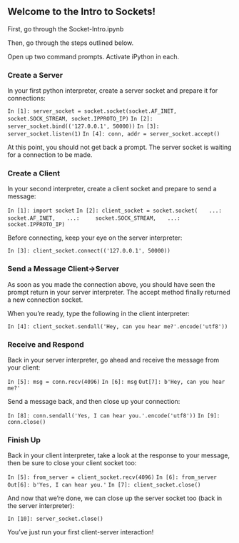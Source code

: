 ## Welcome to the Intro to Sockets!

First, go through the Socket-Intro.ipynb

Then, go through the steps outlined below.

Open up two command prompts. Activate iPython in each.

### Create a Server

In your first python interpreter, create a server socket and prepare it for connections:

```In [1]: server_socket = socket.socket(socket.AF_INET, socket.SOCK_STREAM, socket.IPPROTO_IP)```
```In [2]: server_socket.bind(('127.0.0.1', 50000))```
```In [3]: server_socket.listen(1)```
```In [4]: conn, addr = server_socket.accept()```

At this point, you should not get back a prompt. The server socket is waiting for a connection to be made.

### Create a Client

In your second interpreter, create a client socket and prepare to send a message:

```In [1]: import socket```
```In [2]: client_socket = socket.socket(```
```   ...:     socket.AF_INET,```
```   ...:     socket.SOCK_STREAM,```
```   ...:     socket.IPPROTO_IP)```

Before connecting, keep your eye on the server interpreter:

```In [3]: client_socket.connect(('127.0.0.1', 50000))```

### Send a Message Client->Server

As soon as you made the connection above, you should have seen the prompt return in your server interpreter. The accept method finally returned a new connection socket.

When you’re ready, type the following in the client interpreter:

```In [4]: client_socket.sendall('Hey, can you hear me?'.encode('utf8'))```

### Receive and Respond

Back in your server interpreter, go ahead and receive the message from your client:

```In [5]: msg = conn.recv(4096)```
```In [6]: msg```
```Out[7]: b'Hey, can you hear me?'```

Send a message back, and then close up your connection:

```In [8]: conn.sendall('Yes, I can hear you.'.encode('utf8'))```
```In [9]: conn.close()```

### Finish Up

Back in your client interpreter, take a look at the response to your message, then be sure to close your client socket too:

```In [5]: from_server = client_socket.recv(4096)```
```In [6]: from_server```
```Out[6]: b'Yes, I can hear you.'```
```In [7]: client_socket.close()```

And now that we’re done, we can close up the server socket too (back in the server interpreter):

```In [10]: server_socket.close()```

You’ve just run your first client-server interaction!
